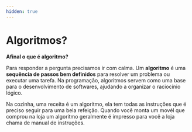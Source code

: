 ```yaml
---
hidden: true
---
```


# Algoritmos?

**Afinal o que é algoritmo?**

Para responder a pergunta precisamos ir com calma. Um **algoritmo** é uma **sequência de passos bem definidos** para resolver um problema ou executar uma tarefa. Na programação, algoritmos servem como uma base para o desenvolvimento de softwares, ajudando a organizar o raciocínio lógico.

Na cozinha, uma receita é um algoritmo, ela tem todas as instruções que é preciso seguir para uma bela refeição. Quando você monta um movél que comprou na loja um algoritmo geralmente é impresso para você a loja chama de manual de instruções.

###

